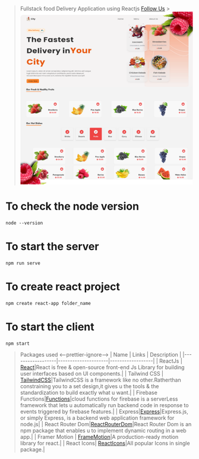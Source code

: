 > Fullstack food Delivery Application using Reactjs
> [Follow Us](http://codewithvarsha.web.app) > ![This is my thumbnail](./edit.png)

# To check the node version

```
node --version
```

# To start the server

```
npm run serve
```

# To create react project

```
npm create react-app folder_name
```

# To start the client

```
npm start
```

> Packages used
> <--prettier-ignore-->
> | Name | Links | Description |
> |------------------|---------------------|------------------|
> | ReactJs | [React](htttps://reactjs.org/)|React is free & open-source front-end Js Library for building user interfaces based on UI components.|
> | Tailwind CSS | [TailwindCSS](https://tailwindcss.com/)|TailwindCSS is a framework like no other.Ratherthan constraining you to a set design,it gives u the tools & the standardization to build exactly what u want.|
> | Firebase Functions|[Functions](htttps://firebase.google.com/docs/functions)|cloud functions for firebase is a serverLess framework that lets u automatically run backend code in response to events triggered by firebase features.|
> | Express|[Express](https://expressjs.com./)|Express.js, or simply Express, is a backend web application framework for node.js|
> | React Router Dom|[ReactRouterDom](https://reactrouter.com/en/main)|React Router Dom is an npm package that enables u to implement dynamic routing in a web app.|
> | Framer Motion | [FrameMotion](https://www.framer.com/motion/)|A production-ready motion library for react.|
> | React Icons| [ReactIcons](https://react-icons.github.io/react-icons/)|All popular Icons in single package.|

